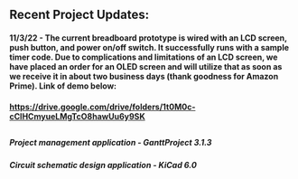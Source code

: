 ## Recent Project Updates:
#### 11/3/22 - The current breadboard prototype is wired with an LCD screen, push button, and power on/off switch. It successfully runs with a sample timer code. Due to complications and limitations of an LCD screen, we have placed an order for an OLED screen and will utilize that as soon as we receive it in about two business days (thank goodness for Amazon Prime). Link of demo below:
#### https://drive.google.com/drive/folders/1t0M0c-cClHCmyueLMgTcO8hawUu6y9SK

##

##### Project management application - GanttProject 3.1.3
##### Circuit schematic design application - KiCad 6.0
